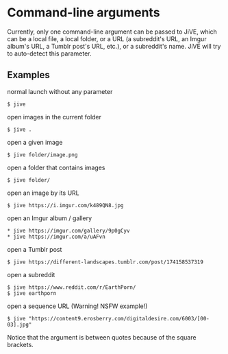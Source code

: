 Command-line arguments
======================

Currently, only one command-line argument can be passed to JiVE,
which can be a local file, a local folder, or a URL (a subreddit's URL,
an Imgur album's URL, a Tumblr post's URL, etc.), or a subreddit's name.
JiVE will try to auto-detect this parameter.

Examples
--------

normal launch without any parameter
```
$ jive
```

open images in the current folder
```
$ jive .
```

open a given image
```
$ jive folder/image.png
```

open a folder that contains images
```
$ jive folder/
```

open an image by its URL
```
$ jive https://i.imgur.com/k489QN8.jpg
```

open an Imgur album / gallery
```
* jive https://imgur.com/gallery/9p0gCyv
* jive https://imgur.com/a/uAFvn
```

open a Tumblr post
```
$ jive https://different-landscapes.tumblr.com/post/174158537319
```

open a subreddit
```
$ jive https://www.reddit.com/r/EarthPorn/
$ jive earthporn
```

open a sequence URL (Warning! NSFW example!)
```
$ jive "https://content9.erosberry.com/digitaldesire.com/6003/[00-03].jpg"
```

Notice that the argument is between quotes because of the square brackets.
